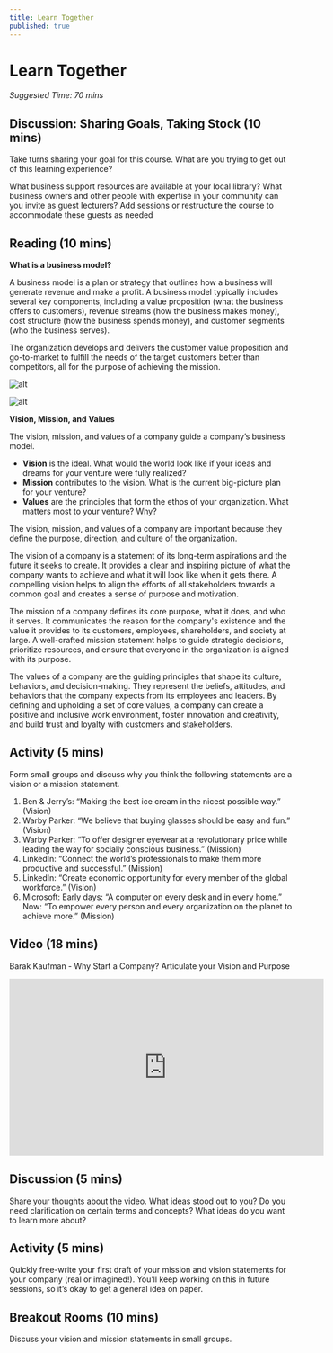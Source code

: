 ```yaml
---
title: Learn Together
published: true
---
```


# Learn Together 
*Suggested Time: 70 mins*


## Discussion: Sharing Goals, Taking Stock (10 mins) 

Take turns sharing your goal for this course. What are you trying to get out of this learning experience?

What business support resources are available at your local library? What business owners and other people with expertise in your community can you invite as guest lecturers? Add sessions or restructure the course to accommodate these guests as needed

## Reading (10 mins) 

**What is a business model?**

A business model is a plan or strategy that outlines how a business will generate revenue and make a profit. A business model typically includes several key components, including a value proposition (what the business offers to customers), revenue streams (how the business makes money), cost structure (how the business spends money), and customer segments (who the business serves).

The organization develops and delivers the customer value proposition and go-to-market to fulfill the needs of the target customers better than competitors, all for the purpose of achieving the mission.

![alt]({{site.baseurl}}/img/1a.png)


![alt]({{site.baseurl}}/img/1b.png)

**Vision, Mission, and Values**

The vision, mission, and values of a company guide a company’s business model. 

* **Vision** is the ideal. What would the world look like if your ideas and dreams for your venture were fully realized?
* **Mission** contributes to the vision. What is the current big-picture plan for your venture? 
* **Values** are the principles that form the ethos of your organization. What matters most to your venture? Why?

The vision, mission, and values of a company are important because they define the purpose, direction, and culture of the organization.

The vision of a company is a statement of its long-term aspirations and the future it seeks to create. It provides a clear and inspiring picture of what the company wants to achieve and what it will look like when it gets there. A compelling vision helps to align the efforts of all stakeholders towards a common goal and creates a sense of purpose and motivation.

The mission of a company defines its core purpose, what it does, and who it serves. It communicates the reason for the company's existence and the value it provides to its customers, employees, shareholders, and society at large. A well-crafted mission statement helps to guide strategic decisions, prioritize resources, and ensure that everyone in the organization is aligned with its purpose.

The values of a company are the guiding principles that shape its culture, behaviors, and decision-making. They represent the beliefs, attitudes, and behaviors that the company expects from its employees and leaders. By defining and upholding a set of core values, a company can create a positive and inclusive work environment, foster innovation and creativity, and build trust and loyalty with customers and stakeholders.

## Activity (5 mins) 

Form small groups and discuss why you think the following statements are a vision or a mission statement.

1. Ben & Jerry’s: “Making the best ice cream in the nicest possible way.” (Vision)
2. Warby Parker: “We believe that buying glasses should be easy and fun.” (Vision)
3. Warby Parker: “To offer designer eyewear at a revolutionary price while leading the way for socially conscious business.” (Mission)
4. LinkedIn: “Connect the world’s professionals to make them more productive and successful.” (Mission)
5. LinkedIn: “Create economic opportunity for every member of the global workforce.” (Vision)
6. Microsoft: Early days: “A computer on every desk and in every home.” Now: “To empower every person and every organization on the planet to achieve more.” (Mission)

## Video (18 mins) 

Barak Kaufman - Why Start a Company? Articulate your Vision and Purpose

<iframe width="560" height="315" src="https://www.youtube.com/embed/nUOnxXzP8u8" title="YouTube video player" frameborder="0" allow="accelerometer; autoplay; clipboard-write; encrypted-media; gyroscope; picture-in-picture; web-share" allowfullscreen></iframe>

## Discussion (5 mins) 

Share your thoughts about the video. What ideas stood out to you? Do you need clarification on certain terms and concepts? What ideas do you want to learn more about? 

## Activity (5 mins) 

Quickly free-write your first draft of your mission and vision statements for your company (real or imagined!). You’ll keep working on this in future sessions, so it’s okay to get a general idea on paper.

## Breakout Rooms (10 mins) 

Discuss your vision and mission statements in small groups. 
